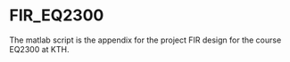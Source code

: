 # FIR_EQ2300

The matlab script is the appendix for the project FIR design for the course EQ2300 at KTH.
